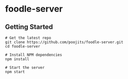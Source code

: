 foodle-server
=============

Getting Started
---------------

```
# Get the latest repo
git clone https://github.com/poojits/foodle-server.git
cd foodle-server

# Install NPM dependencies
npm install

# Start the server
npm start
```
